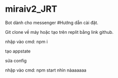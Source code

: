 # miraiv2_JRT
Bot dành cho messenger
#Hướng dẫn cài đặt. 

Git clone về máy hoặc tạo trên replit bằng link github.

nhập vào cmd: npm i

tạo appstate 

sửa config

nhập vào cmd: npm start
nhìn nàaaaaaa